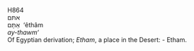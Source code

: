 <body>
  <p>H864<br>  אתם  <br> אֵתָם  ‎  ‘êthâm  <br><i>ay-thawm‘ </i><br>Of Egyptian derivation; <i>Etham</i>, a place in the Desert: - Etham.<br></p>
 </body>